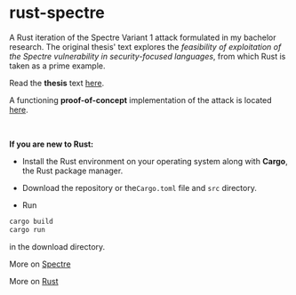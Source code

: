 # rust-spectre
A Rust iteration of the Spectre Variant 1 attack formulated in my bachelor research. The original thesis' text explores the *feasibility of exploitation of the Spectre vulnerability in security-focused languages*, from which Rust is taken as a prime example.

Read the **thesis** text [here](./thesis.pdf).

A functioning **proof-of-concept** implementation of the attack is located [here](./src/main.rs).

&nbsp;
&nbsp;

**If you are new to Rust:**

* Install the Rust environment on your operating system along with **Cargo**, the Rust package manager.

* Download the repository or the`Cargo.toml` file and `src` directory.

* Run
```bash
cargo build
cargo run
```
  in the download directory.

More on [Spectre](https://www.spectreattack.com)

More on [Rust](https://doc.rust-lang.org/stable/book)
